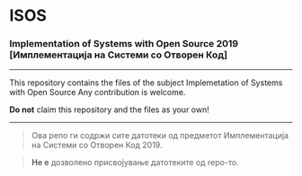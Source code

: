 # ISOS
### Implementation of Systems with Open Source 2019 [Имплементација на Системи со Отворен Код]
***
This repository contains the files of the subject Implemetation of Systems with Open Source
Any contribution is welcome.

**Do not** claim this repository and the files as your own!
***
> Ова репо ги содржи сите датотеки од предметот Имплементација на Системи со Отворен Код 2019.

>**Не е** дозволено присвојување датотеките од repo-то.
